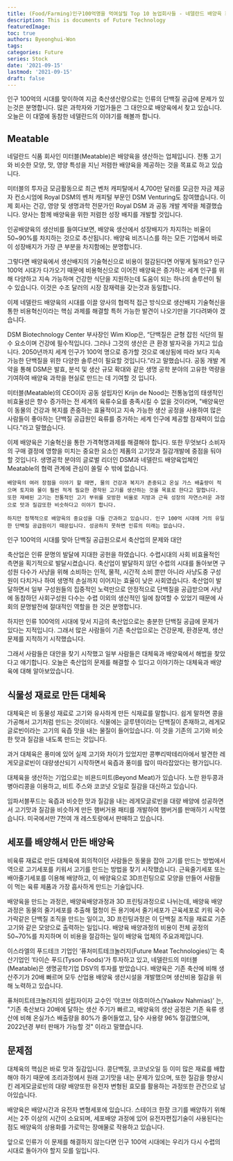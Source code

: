 ```yaml
---
title: (Food/Farming)인구100억명을 먹여살릴 Top 10 농업회사들 - 네델란드 배양육 회사
description: This is documents of Future Technology
featuredImage: 
toc: true
authors: Byeonghui-Won
tags:
categories: Future
series: Stock
date: '2021-09-15'
lastmod: '2021-09-15'
draft: false
---
```


인구 100억의 시대를 맞이하여 지금 축산생산량으로는 인류의 단백질 공급에 문제가 있는것은 분명합니다. 많은 과학자와 기업가들은 그 대안으로 배양육에서 찾고 있습니다. 오늘은 이 대열에 동참한 네델란드의 이야기를 해볼까 합니다.

## Meatable

네덜란드 식품 회사인 미터블(Meatable)은 배양육을 생산하는 업체입니다. 전통 고기와 비슷한 모양, 맛, 영양 특성을 지닌 저렴한 배양육을 제공하는 것을 목표로 하고 있습니다. 

미터블의 투자금 모금활동으로 최근 벤처 캐피탈에서 4,700만 달러를 모금한 자금 제공자 컨소시엄에 Royal DSM의 벤처 캐피털 부문인 DSM Venturing도 참여했습니다. 이제 회사는 건강, 영양 및 생명과학 전문가인 Royal DSM 과 공동 개발 계약을 체결했습니다. 양사는 함께 배양육을 위한 저렴한 성장 배지를 개발할 것입니다. 

인공배양육의 생산비를 들여다보면, 배양육 생산에서 성장배지가 차지하는 비율이 50~90%를 차지하는 것으로 추산됩니다. 배양육 비즈니스를 하는 모든 기업에서 바로 이 성장배지가 가장 큰 부분을 차지함에는 분명합니다. 

그렇다면 배양육에서 생산배지의 기술혁신으로 비용이 절감된다면 어떻게 될까요? 인구 100억 시대가 다가오기 때문에 비용혁신으로 이어진 배양육은 증가하는 세계 인구를 위해 다양하고 지속 가능하며 건강한 식단을 지원하는데 도움이 되는 하나의 솔루션이 될 수 있습니다. 이것은 수조 달러의 시장 잠재력을 갖는것과 동일합니다. 

이제 네델란드 배양육의 시대를 이끌 양사의 협력적 접근 방식으로 생산배지 기술혁신을 통한 비용혁신이라는 핵심 과제를 해결할 특허 가능한 발견이 나오기만을 기다려봐야 겠습니다. 

DSM Biotechnology Center 부사장인 Wim Klop은, “단백질은 균형 잡힌 식단의 필수 요소이며 건강에 필수적입니다. 그러나 그것의 생산은 큰 환경 발자국을 가지고 있습니다. 2050년까지 세계 인구가 100억 명으로 증가할 것으로 예상됨에 따라 보다 지속 가능한 단백질을 위한 다양한 솔루션이 필요할 것입니다.”라고 말했습니다. 공동 개발 계약을 통해 DSM은 발효, 분석 및 생산 규모 확대와 같은 생명 공학 분야의 고유한 역량을 기여하여 배양육 과학을 현실로 만드는 데 기여할 것 입니다.

미터블(Meatable)의 CEO이자 공동 설립자인 Krijn de Nood는 전통농업의 태생적인 비효율성은 향수 증가하는 전 세계의 육류수요를 충족시킬 수 없을 것이라며, "배양육만이 동물의 건강과 복지를 존중하는 효율적이고 지속 가능한 생산 공정을 사용하여 많은 사람들이 좋아하는 단백질 공급원인 육류를 증가하는 세계 인구에 제공할 잠재력이 있습니다."라고 말했습니다. 

이제 배양육은 기술혁신을 통한 가격혁명과제를 해결해야 합니다. 또한 무엇보다 소비자의 구매 결정에 영향을 미치는 중요한 요소인 제품의 고기맛과 질감개발에 중점을 둬야 할 것입니다. 생명공학 분야의 글로벌 리더인 DSM과 네델란드 배양육업체인 Meatable의 협력 관계에 관심이 쏠릴 수 밖에 없습니다. 

```
배양육의 여러 장점을 이야기 할 때면, 물의 건강과 복지가 존중되고 온실 가스 배출량이 적으며 토지와 물이 훨씬 적게 필요한 경작된 고기를 생산하는 것을 목표로 한다고 말합니다. 또한 재배된 고기는 전통적인 고기 부위를 모방한 비율로 지방과 근육 성장의 자연스러운 과정으로 맛과 질감또한 비슷하다고 이야기 합니다. 

하지만 정책적으로 배양육의 중요성을 다들 간과하고 있습니다. 인구 100억 시대에 거의 유일한 단백질 공급원이기 때문입니다. 성공하지 못하면 인류의 미래는 없습니다. 
```

인구 100억의 시대를 맞아 단백질 공급원으로서 축산업의 문제와 대안

축산업은 인류 문명의 발달에 지대한 공헌을 하였습니다. 수렵시대의 사회 비효율적인 측면을 획기적으로 발달시켰습니다. 축산업이 발달하지 않던 수렵의 시대를 돌아보면 구성원 다수가 사냥을 위해 소비하는 인적, 물적, 시간적 소비 뿐만 아니라 사냥도중 구성원이 다치거나 하여 생명적 손실까지 이어지는 효율이 낮은 사회였습니다. 축산업이 발달하면서 일부 구성원들의 집중적인 노력만으로 안정적으로 단백질을 공급받으며 사냥에 동참하던 사회구성원 다수는 수렵 이외의 생산적인 일에 참여할 수 있었기 때문에 사회의 문명발전에 절대적인 역할을 한 것은 분명합니다. 

하지만 인류 100억의 시대에 맞서 지금의 축산업으로는 충분한 단백질 공급에 문제가 있다는 지적입니다. 그래서 많은 사람들이 기존 축산업으로는 건강문제, 환경문제, 생산문제를 지적하기 시작했습니다.

그래서 사람들은 대안을 찾기 시작했고 일부 사람들은 대체육과 배양육에서 해법을 찾았다고 얘기합니다. 오늘은 축산업의 문제를 해결할 수 있다고 이야기하는 대체육과 배양육에 대해 알아보았습니다. 
 

## 식물성 재료로 만든 대체육

대체육은 비 동물성 재료로 고기와 유사하게 만든 식재료를 말합니다. 쉽게 말하면 콩을 가공해서 고기처럼 만드는 것이비다. 식물에는 글루텐이라는 단백질이 존재하고, 레게모글로빈이라는 고기의 육즙 맛을 내는 물질이 들어있습니다. 이 것을 기존의 고기와 비슷한 맛과 질감을 내도록 만드는 것입니다. 

과거 대체육은 풍미에 있어 실제 고기와 차이가 있었지만 콩뿌리박테리아에서 발견한 레게모글로빈이 대량생산되기 시작하면서 육즙과 풍미를 많이 따라잡았다는 평가입니다. 

대체육을 생산하는 기업으로는 비욘드미트(Beyond Meat)가 있습니다. 노란 완두콩과 병아리콩을 이용하고, 비트 주스와 코코넛 오일로 질감을 대신하고 있습니다. 

임파서블푸드는 육즙과 비슷한 맛과 질감을 내는 레게모글로빈을 대량 배양에 성공하면서 고기맛과 질감을 비슷하게 만든 햄버거용 패티를 개발하여 햄버거를 판매하기 시작했습니다. 미국에서만 7천여 개 레스토랑에서 판매하고 있습니다. 

 
## 세포를 배양해서 만든 배양육

비육류 재료로 만든 대체육에 회의적이던 사람들은 동물을 잡아 고기를 만드는 방법에서 역으로 고기세포를 키워서 고기를 만드는 방법을 찾기 시작했습니다. 근육줄기세포 또는 배아줄기세포를 이용해 배양하고, 이 배양육으로 3D프린팅으로 모양을 만들어 사람들이 먹는 육류 제품과 가장 흡사하게 만드는 기술입니다.

배양육을 만드는 과정은, 배양육배양과정과 3D 프린팅과정으로 나뉘는데, 배양육 배양과정은 동물의 줄기세포를 추출해 혈청이 든 용기에서 줄기세포가 근육세포로 키워 국수가락같은 단백질 조직을 만드는 일이고, 3D 프린팅과정은 이 단백질 조직을 재료로 기존 고기와 같은 모양으로 출력하는 일입니다. 배양육 배양과정의 비용이 전체 공정의 50~70%를 차지하며 이 비용을 절감하는 일이 배양육 업체의 주요과제입니다. 

이스라엘의 푸드테크 기업인 ‘퓨처미트테크놀러지(Future Meat Technologies)’는 축산기업인 ‘타이슨 푸드(Tyson Foods)’가 투자하고 있고, 네델란드의 미터블(Meatable)은 생명공학기업 DSV의 투자를 받았습니다. 배양육은 기존 축산에 비해 생산주기가 20배 빠르며 모두 산업용 배양육 생산시설을 개발했으며 생산비용 절감을 위해 노력하고 있습니다. 

퓨처미트테크놀러지의 설립자이자 교수인 ‘야코브 야흐미아스(Yaakov Nahmias)’ 는, "기존 축산보다 20배에 달하는 생산 주기가 빠르고, 배양육의 생산 공정은 기존 육류 생산에 비해 온실가스 배출량을 80%가 줄어들었고, 담수 사용량 96% 절감했으며, 2022년경 부터 판매가 가능할 것" 이라고 말했습니다. 

## 문제점

대체육의 핵심은 바로 맛과 질감입니다. 콩단백질, 코코넛오일 등 이미 많은 재료를 배합해야 하기 때문에 조리과정에서 원래 고기맛을 내는 문제가 있으며, 또한 질감을 향상시킨 레게모글로빈의 대량 배양또한 유전자 변형된 효모를 활용하는 과정또한 관건으로 남아있습니다.

배양육은 배양시간과 유전자 변형세포에 있습니다. 스테이크 한장 크기를 배양하기 위해서는 2주 이상의 시간이 소요되며, 세포배양 과정에 있어 유전자편집기술이 사용된다는 점도 배양육의 상용화를 가로막는 장애물로 작용하고 있습니다. 

앞으로 인류가 이 문제를 해결하지 않는다면 인구 100억 시대에는 우리가 다시 수렵의 시대로 돌아가야 할지 모를 일입니다. 
